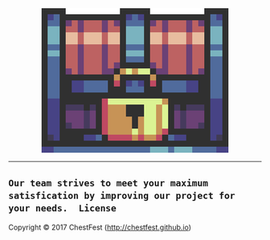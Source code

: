 <html><div align="center"><center><img src="/Display/Images/ChestFest.gif" style="w3-image" id="img" alt="Chest"></center></div></html>


---------
`Our team strives to meet your maximum satisfication by improving our project for your needs. 
License`
---------
Copyright © 2017 ChestFest (http://chestfest.github.io)

